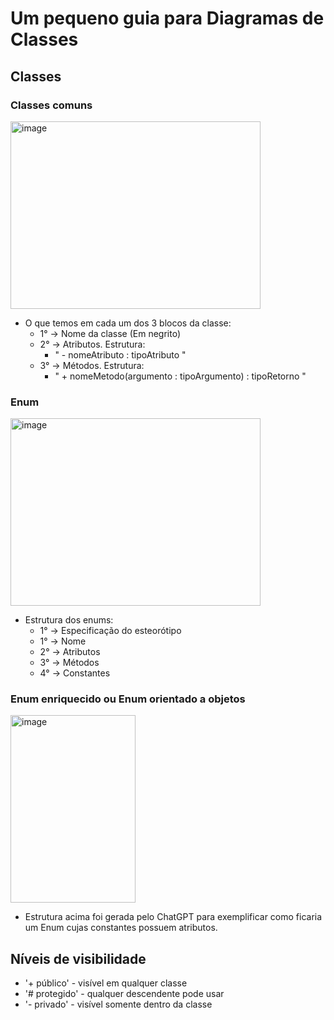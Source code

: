 # Um pequeno guia para Diagramas de Classes

## Classes
### Classes comuns
<img width="400" height="300" alt="image" src="https://github.com/user-attachments/assets/3dd2a03a-bfc0-4f22-9e2a-4b2891efaa21" />

* O que temos em cada um dos 3 blocos da classe:
  - 1° -> Nome da classe (Em negrito)
  - 2° -> Atributos. Estrutura:
    * " - nomeAtributo : tipoAtributo "
  - 3° -> Métodos. Estrutura:
    * " + nomeMetodo(argumento : tipoArgumento) : tipoRetorno "

### Enum
<img width="400" height="300" alt="image" src="https://github.com/user-attachments/assets/1ac047e9-5139-4478-9378-9b7d33149fd3" />

* Estrutura dos enums:
  - 1° -> Especificação do esteorótipo 
  - 1° -> Nome
  - 2° -> Atributos
  - 3° -> Métodos
  - 4° -> Constantes

### Enum enriquecido ou Enum orientado a objetos
<img width="200" height="300" alt="image" src="https://github.com/user-attachments/assets/2a70959a-3596-4be7-a9a0-0a03dfc92239" />

* Estrutura acima foi gerada pelo ChatGPT para exemplificar como ficaria um Enum cujas constantes possuem atributos.

## Níveis de visibilidade
* '+ público' - visível em qualquer classe
* '# protegido' - qualquer descendente pode usar
* '- privado' - visível somente dentro da classe
